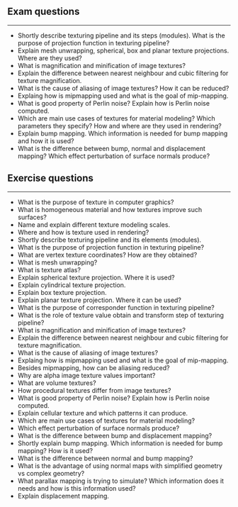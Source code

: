 
## Exam questions
---
* Shortly describe texturing pipeline and its steps (modules). What is the purpose of projection function in texturing pipeline?
* Explain mesh unwrapping, spherical, box and planar texture projections. Where are they used?
* What is magnification and minification of image textures?
* Explain the difference between nearest neighbour and cubic filtering for texture magnification.
* What is the cause of aliasing of image textures? How it can be reduced?
* Explaing how is mipmapping used and what is the goal of mip-mapping.
* What is good property of Perlin noise? Explain how is Perlin noise computed.
* Which are main use cases of textures for material modeling? Which parameters they specify? How and where are they used in rendering?
* Explain bump mapping. Which information is needed for bump mapping and how it is used?
* What is the difference between bump, normal and displacement mapping? Which effect perturbation of surface normals produce?

## Exercise questions
---
* What is the purpose of texture in computer graphics?
* What is homogeneous material and how textures improve such surfaces?
* Name and explain different texture modeling scales.
* Where and how is texture used in rendering?
* Shortly describe texturing pipeline and its elements (modules).
* What is the purpose of projection function in texturing pipeline?
* What are vertex texture coordinates? How are they obtained?
* What is mesh unwrapping?
* What is texture atlas?
* Explain spherical texture projection. Where it is used?
* Explain cylindrical texture projection.
* Explain box texture projection.
* Explain planar texture projection. Where it can be used?
* What is the purpose of corresponder function in texturing pipeline?
* What is the role of texture value obtain and transform step of texturing pipeline?
* What is magnification and minification of image textures?
* Explain the difference between nearest neighbour and cubic filtering for texture magnification.
* What is the cause of aliasing of image textures?
* Explaing how is mipmapping used and what is the goal of mip-mapping.
* Besides mipmapping, how can be aliasing reduced?
* Why are alpha image texture values important?
* What are volume textures?
* How procedural textures differ from image textures?
* What is good property of Perlin noise? Explain how is Perlin noise computed.
* Explain cellular texture and which patterns it can produce.
* Which are main use cases of textures for material modeling?
* Which effect perturbation of surface normals produce?
* What is the difference between bump and displacement mapping?
* Shortly explain bump mapping. Which information is needed for bump mapping? How is it used?
* What is the difference between normal and bump mapping?
* What is the advantage of using normal maps with simplified geometry vs complex geometry?
* What parallax mapping is trying to simulate? Which information does it needs and how is this information used?
* Explain displacement mapping.
